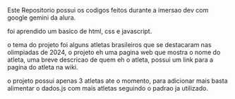 Este Repositorio possui os codigos feitos durante a imersao dev com google gemini da alura.

foi aprendido um basico de html, css e javascript.

o tema do projeto foi alguns atletas brasileiros que se destacaram nas olimpiadas de 2024, o projeto eh uma pagina web que mostra o nome do atleta,
uma breve descricao de quem eh o atleta, possui um link para a pagina do atleta na wiki.

o projeto possui apenas 3 atletas ate o momento, para adicionar mais basta alimentar o dados.js com mais atletas seguindo o padrao ja utilizado.

